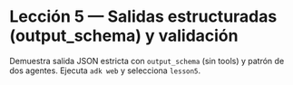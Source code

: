 # Lección 5 — Salidas estructuradas (output_schema) y validación

Demuestra salida JSON estricta con `output_schema` (sin tools) y patrón de dos agentes. Ejecuta `adk web` y selecciona `lesson5`.

